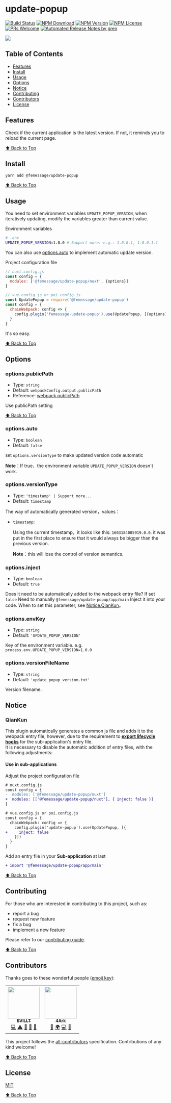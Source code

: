 # update-popup

[![Build Status](https://badgen.net/travis/FEMessage/update-popup/master)](https://travis-ci.com/FEMessage/update-popup)
[![NPM Download](https://badgen.net/npm/dm/@femessage/update-popup)](https://www.npmjs.com/package/@femessage/update-popup)
[![NPM Version](https://badge.fury.io/js/%40femessage%2Fupdate-popup.svg)](https://www.npmjs.com/package/@femessage/update-popup)
[![NPM License](https://badgen.net/npm/license/@femessage/update-popup)](https://github.com/FEMessage/update-popup/blob/master/LICENSE)
[![PRs Welcome](https://img.shields.io/badge/PRs-welcome-brightgreen.svg)](https://github.com/FEMessage/update-popup/pulls)
[![Automated Release Notes by gren](https://img.shields.io/badge/%F0%9F%A4%96-release%20notes-00B2EE.svg)](https://github-tools.github.io/github-release-notes/)

![](https://user-images.githubusercontent.com/53422750/88611099-eb654b00-d0ba-11ea-89b9-ca92afc1078c.gif)

## Table of Contents

- [Features](#features)
- [Install](#install)
- [Usage](#usage)
- [Options](#options)
- [Notice](#notice)
- [Contributing](#contributing)
- [Contributors](#contributors)
- [License](#license)

## Features

Check if the current application is the latest version. If not, it reminds you to reload the current page.

[⬆ Back to Top](#table-of-contents)

## Install

```console
yarn add @femessage/update-popup
```

[⬆ Back to Top](#table-of-contents)

## Usage

You need to set environment variables `UPDATE_POPUP_VERSION`, when iteratively updating, modify the variables greater than current value.

Environment variables

```bash
# .env
UPDATE_POPUP_VERSION=1.0.0 # Support more. e.g.: 1.0.0.1, 1.0.0.1.1
```

You can also use [options.auto](#options.auto) to implement automatic update version.

Project configuration file

```js
// nuxt.config.js
const config = {
  modules: ['@femessage/update-popup/nuxt', {options}]
}

// vue.config.js or poi.config.js
const UpdatePopup = require('@femessage/update-popup')
const config = {
  chainWebpack: config => {
    config.plugin('femessage-update-popup').use(UpdatePopup, [{options}])
  }
}
```

It's so easy.

[⬆ Back to Top](#table-of-contents)

## Options

### options.publicPath

- Type: `string`
- Default: `webpackConfig.output.publicPath`
- Reference: [webpack publicPath](https://webpack.docschina.org/configuration/output/#outputpublicpath)

Use publicPath setting

[⬆ Back to Top](#table-of-contents)

### options.auto

- Type: `boolean`
- Default: `false`

set `options.versionType` to make updated version code automatic

**Note**：If true，the environment variable `UPDATE_POPUP_VERSION` doesn't work.

### options.versionType

- Type: `'timestamp' | Support more...`
- Default: `timestamp`

The way of automatically generated version，values：

- `timestamp`:

  Using the current timestamp，it looks like this: `1603184005919.0.0`. it was put in the first place to ensure that it would always be bigger than the previous version.

  **Note**：this will lose the control of version semantics.

### options.inject

- Type: `boolean`
- Default: `true`

Does it need to be automatically added to the webpack entry file?
If set `false` Need to manually `@femessage/update-popup/app/main` Inject it into your code.
When to set this parameter, see [Notice.QianKun](#qiankun)。

### options.envKey

- Type: `string`
- Default: `'UPDATE_POPUP_VERSION'`

Key of the environment variable. e.g. `process.env.UPDATE_POPUP_VERSION=1.0.0`

### options.versionFileName

- Type: `string`
- Default: `'update_popup_version.txt'`

Version filename.

## Notice

### QianKun

This plugin automatically generates a common js file and adds it to the webpack entry file,
however, due to the requirement to **[export lifecycle hooks](https://qiankun.umijs.org/zh/guide/getting-started#1-%E5%AF%BC%E5%87%BA%E7%9B%B8%E5%BA%94%E7%9A%84%E7%94%9F%E5%91%BD%E5%91%A8%E6%9C%9F%E9%92%A9%E5%AD%90)** for the sub-application's entry file.  
It is necessary to disable the automatic addition of entry files, with the following adjustments:

#### Use in sub-applications

Adjust the project configuration file

```diff
# nuxt.config.js
const config = {
-  modules: ['@femessage/update-popup/nuxt']
+  modules: [['@femessage/update-popup/nuxt'], { inject: false }]
}

# vue.config.js or poi.config.js
const config = {
  chainWebpack: config => {
    config.plugin('update-popup').use(UpdatePopup, [{
+     inject: false
    }])
  }
}
```

Add an entry file in your **Sub-application** at last

```diff
+ import '@femessage/update-popup/app/main'
```

[⬆ Back to Top](#table-of-contents)

## Contributing

For those who are interested in contributing to this project, such as:

- report a bug
- request new feature
- fix a bug
- implement a new feature

Please refer to our [contributing guide](https://github.com/FEMessage/.github/blob/master/CONTRIBUTING.md).

[⬆ Back to Top](#table-of-contents)

## Contributors

Thanks goes to these wonderful people ([emoji key](https://allcontributors.org/docs/en/emoji-key)):

<!-- ALL-CONTRIBUTORS-LIST:START - Do not remove or modify this section -->
<!-- prettier-ignore-start -->
<!-- markdownlint-disable -->
<table>
  <tr>
    <td align="center"><a href="https://evila.me/"><img src="https://avatars3.githubusercontent.com/u/19513289?v=4" width="100px;" alt=""/><br /><sub><b>EVILLT</b></sub></a><br /><a href="https://github.com/FEMessage/update-popup/commits?author=evillt" title="Code">💻</a> <a href="https://github.com/FEMessage/update-popup/commits?author=evillt" title="Tests">⚠️</a> <a href="#ideas-evillt" title="Ideas, Planning, & Feedback">🤔</a> <a href="https://github.com/FEMessage/update-popup/commits?author=evillt" title="Documentation">📖</a> <a href="#maintenance-evillt" title="Maintenance">🚧</a></td>
    <td align="center"><a href="https://4ark.me"><img src="https://avatars0.githubusercontent.com/u/27952659?v=4" width="100px;" alt=""/><br /><sub><b>4Ark</b></sub></a><br /><a href="https://github.com/FEMessage/update-popup/commits?author=gd4Ark" title="Documentation">📖</a> <a href="#translation-gd4Ark" title="Translation">🌍</a> <a href="https://github.com/FEMessage/update-popup/commits?author=gd4Ark" title="Code">💻</a> <a href="https://github.com/FEMessage/update-popup/issues?q=author%3Agd4Ark" title="Bug reports">🐛</a></td>
  </tr>
</table>

<!-- markdownlint-enable -->
<!-- prettier-ignore-end -->

<!-- ALL-CONTRIBUTORS-LIST:END -->

This project follows the [all-contributors](https://github.com/all-contributors/all-contributors) specification. Contributions of any kind welcome!

[⬆ Back to Top](#table-of-contents)

## License

[MIT](./LICENSE)

[⬆ Back to Top](#table-of-contents)
